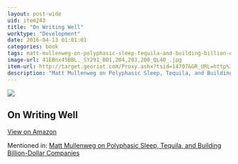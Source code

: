 ```yaml
---
layout: post-wide
uid: item243
title: "On Writing Well"
worktype: "Development"
date: 2016-04-13 01:01:01
categories: book
tags: matt-mullenweg-on-polyphasic-sleep-tequila-and-building-billion-dollar-companies
image-url: 41EBnx45BBL._SY291_BO1,204,203,200_QL40_.jpg
item-url: http://target.georiot.com/Proxy.ashx?tsid=14707&GR_URL=http%3A%2F%2Fwww.amazon.com%2FWriting-Well-30th-Anniversary-Edition%2Fdp%2F0060891548%2F
description: "Matt Mullenweg on Polyphasic Sleep, Tequila, and Building Billion-Dollar Companies"
---
```

<a href="http://target.georiot.com/Proxy.ashx?tsid=14707&GR_URL=http%3A%2F%2Fwww.amazon.com%2FWriting-Well-30th-Anniversary-Edition%2Fdp%2F0060891548%2F" target="blank"><img src="../../../../img/thumbs/41EBnx45BBL._SY291_BO1,204,203,200_QL40_.jpg" class="prod-img"></a>
<h2>On Writing Well</h2>
<p><a class="btn btn-primary" href="http://target.georiot.com/Proxy.ashx?tsid=14707&GR_URL=http%3A%2F%2Fwww.amazon.com%2FWriting-Well-30th-Anniversary-Edition%2Fdp%2F0060891548%2F" target="blank">View on Amazon</a><p>
<p>Mentioned in: <a href="http://fourhourworkweek.com/2015/02/09/matt-mullenweg/" target="blank">Matt Mullenweg on Polyphasic Sleep, Tequila, and Building Billion-Dollar Companies</a></p>
